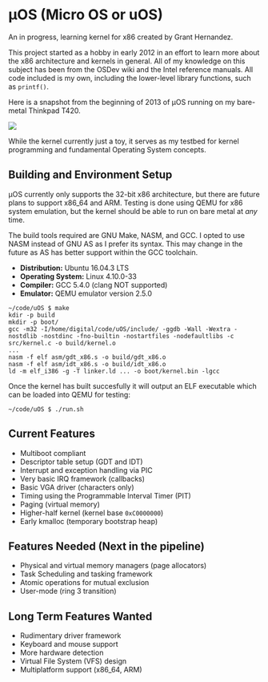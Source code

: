 # &micro;OS (Micro OS or uOS)
An in progress, learning kernel for x86 created by Grant Hernandez.

This project started as a hobby in early 2012 in an effort to learn more about the x86 architecture and kernels in general. All of my knowledge on this subject has been from the OSDev wiki and the Intel reference manuals. All code included is my own, including the lower-level library functions, such as `printf()`.

Here is a snapshot from the beginning of 2013 of &micro;OS running on my bare-metal Thinkpad T420.

<img src="http://i.imgur.com/gELSJ.jpg"  />

While the kernel currently just a toy, it serves as my testbed for kernel programming and fundamental Operating System concepts.

## Building and Environment Setup
&micro;OS currently only supports the 32-bit x86 architecture, but there are future plans to support x86\_64 and ARM. Testing is done using QEMU for x86 system emulation, but the kernel should be able to run on bare metal at *any* time.

The build tools required are GNU Make, NASM, and GCC.
I opted to use NASM instead of GNU AS as I prefer its syntax. This may change in the future as AS has better support within the GCC toolchain.

* **Distribution:** Ubuntu 16.04.3 LTS
* **Operating System:** Linux 4.10.0-33
* **Compiler:** GCC 5.4.0 (clang NOT supported)
* **Emulator:** QEMU emulator version 2.5.0

```
~/code/uOS $ make
kdir -p build
mkdir -p boot/
gcc -m32 -I/home/digital/code/uOS/include/ -ggdb -Wall -Wextra -nostdlib -nostdinc -fno-builtin -nostartfiles -nodefaultlibs -c src/kernel.c -o build/kernel.o
...
nasm -f elf asm/gdt_x86.s -o build/gdt_x86.o
nasm -f elf asm/idt_x86.s -o build/idt_x86.o
ld -m elf_i386 -g -T linker.ld ... -o boot/kernel.bin -lgcc
```

Once the kernel has built succesfully it will output an ELF executable which can be loaded
into QEMU for testing:
```
~/code/uOS $ ./run.sh
```

## Current Features
* Multiboot compliant
* Descriptor table setup (GDT and IDT)
* Interrupt and exception handling via PIC
* Very basic IRQ framework (callbacks)
* Basic VGA driver (characters only)
* Timing using the Programmable Interval Timer (PIT)
* Paging (virtual memory)
* Higher-half kernel (kernel base `0xC0000000`)
* Early kmalloc (temporary bootstrap heap)

## Features Needed (Next in the pipeline)
* Physical and virtual memory managers (page allocators)
* Task Scheduling and tasking framework
* Atomic operations for mutual exclusion
* User-mode (ring 3 transition)

## Long Term Features Wanted
* Rudimentary driver framework
* Keyboard and mouse support
* More hardware detection
* Virtual File System (VFS) design
* Multiplatform support (x86\_64, ARM)
